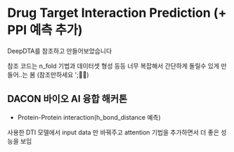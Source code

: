 # Drug Target Interaction Prediction (+ PPI 예측 추가)

DeepDTA를 참조하고 만들어보았습니다

참조 코드는 n_fold 기법과 데이터셋 형성 등등 너무 복잡해서 간단하게 돌릴수 있게 만들어..는 봄
(참조만하세요 ';🤣😂)


## DACON 바이오 AI 융합 해커톤 
-  Protein-Protein interaction(h_bond_distance 예측)

사용한 DTI 모델에서 input data 만 바꿔주고 attention 기법을 추가하면서 더 좋은 성능을 보임
